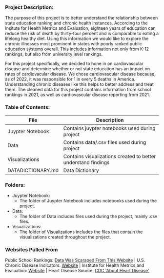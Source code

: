 ### Project Description:
The purpose of this project is to better understand the relationship between state education ranking and chronic health instances. According to the Insitute for Health Metrics and Evaluation, eighteen years of education can reduce the risk of death by thirty-four percent and is comparable to eating a lifelong healthy diet. Using this information we would like to explore the chronic illnesses most prominent in states with poorly ranked public education systems overall. This includes information not only from K-12 rankings, but also from university level rankings.

For this project specifically, we decided to hone in on cardiovascular disease and determine whether or not state education has an impact on rates of cardiovacular disease. We chose cardiovascular disease because, as of 2022, it was responsible for 1 in every 5 deaths in America. Understanding chronic diseases like this helps to better address and treat them. The cleaned data for this project contains information from school rankings in 2021, as well as cardiovascular disease reporting from 2021. 
 
### Table of Contents:
| File | Description |
|------------------|----------------------------|
| Juypter Notebook | Contains juypter notebooks used during project |
| Data | Contains data/.csv files used during project | 
| Visualizations | Contains visualizations created to better understand findings |
|DATADICTIONARY.md | Data Dictionary |


### Folders:
- Juypter Notebook:
  - The folder of Juypter Notebook includes notebooks used during the project.
- Data:
  - The folder of Data includes files used during the project, mainly .csv files.
- Visualizations:
  - The folder of Visualizations includes the files that contain the visualizations created throughout the project.

### Websites Pulled From
Public School Rankings: [Data Was Scaraped From This Website](https://worldpopulationreview.com/state-rankings/public-school-rankings-by-state) |
U.S. Chronic Disease Indicators: [Website](https://catalog.data.gov/dataset/u-s-chronic-disease-indicators) |
Institute for Health Metrics and Evaluation: [Website](https://www.healthdata.org/news-events/newsroom/news-releases/learning-life-higher-level-education-lower-risk-dying#:~:text=18%20years%20of%20education%20reduces,per%20day%20for%2010%20years.) | Heart Disease Source: [CDC 'About Heart Disease'](https://www.cdc.gov/heart-disease/about/?CDC_AAref_Val=https://www.cdc.gov/heartdisease/about.htm)



